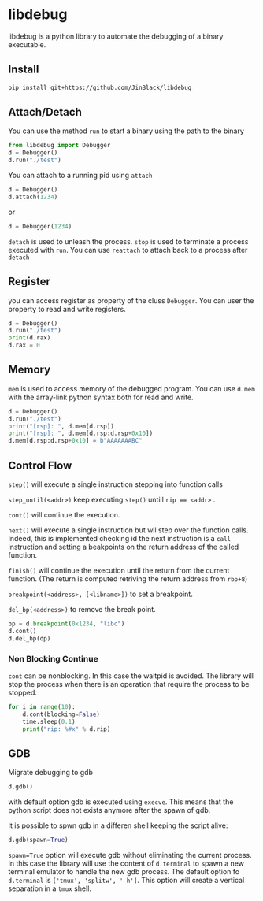 # libdebug
libdebug is a python library to automate the debugging of a binary executable.

## Install
```bash
pip install git+https://github.com/JinBlack/libdebug
```

## Attach/Detach
You can use the method `run` to start a binary using the path to the binary
```python
from libdebug import Debugger
d = Debugger()
d.run("./test")
```

You can attach to a running pid using `attach`
```python
d = Debugger()
d.attach(1234)
```
or

```python
d = Debugger(1234)
```
`detach` is used to unleash the process. `stop` is used to terminate a process executed with `run`. You can use `reattach` to attach back to a process after `detach`

## Register
you can access register as property of the cluss `Debugger`. You can user the property to read and write registers.
```python
d = Debugger()
d.run("./test")
print(d.rax)
d.rax = 0
```
## Memory
`mem` is used to access memory of the debugged program. You can use `d.mem` with the array-link python syntax both for read and write.

```python
d = Debugger()
d.run("./test")
print("[rsp]: ", d.mem[d.rsp])
print("[rsp]: ", d.mem[d.rsp:d.rsp+0x10])
d.mem[d.rsp:d.rsp+0x10] = b"AAAAAAABC"
```

## Control Flow
`step()` will execute a single instruction stepping into function calls

`step_until(<addr>)` keep executing `step()` untill `rip == <addr>` .

`cont()` will continue the execution.

`next()` will execute a single instruction but wil step over the function calls. Indeed, this is implemented checking id the next instruction is a `call` instruction and setting a beakpoints on the return address of the called function.

`finish()` will continue the execution until the return from the current function. (The return is computed retriving the return address from `rbp+8`)


`breakpoint(<address>, [<libname>])` to set a breakpoint. 

`del_bp(<address>)` to remove the break point.

```python
bp = d.breakpoint(0x1234, "libc")
d.cont()
d.del_bp(dp)
```

### Non Blocking Continue
`cont` can be nonblocking. In this case the waitpid is avoided. The library will stop the process when there is an operation that require the process to be stopped.
```python
for i in range(10):
    d.cont(blocking=False)
    time.sleep(0.1)
    print("rip: %#x" % d.rip)
```

## GDB
Migrate debugging to gdb

```python
d.gdb()
```

with default option gdb is executed using `execve`. This means that the python script does not exists anymore after the spawn of gdb.

It is possible to spwn gdb in a differen shell keeping the script alive:
```python
d.gdb(spawn=True)
```
`spawn=True` option will execute gdb without eliminating the current process. In this case the library will use the content of `d.terminal` to spawn a new terminal emulator to handle the new gdb process. The default option fo `d.terminal` is `['tmux', 'splitw', '-h']`. This option will create a vertical separation in a `tmux` shell.



